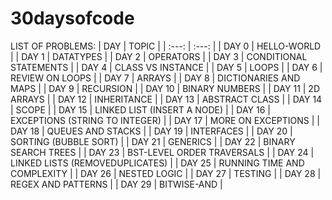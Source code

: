 # 30daysofcode

LIST OF PROBLEMS:
| DAY | TOPIC |
| :---:   | :---: |
| DAY 0 | HELLO-WORLD |
| DAY 1 | DATATYPES |
| DAY 2 | OPERATORS |
| DAY 3 | CONDITIONAL STATEMENTS |
| DAY 4 | CLASS VS INSTANCE |
| DAY 5 | LOOPS |
| DAY 6 | REVIEW ON LOOPS |
| DAY 7 | ARRAYS |
| DAY 8 | DICTIONARIES AND MAPS |
| DAY 9 | RECURSION |
| DAY 10 | BINARY NUMBERS | 
| DAY 11 | 2D ARRAYS |
| DAY 12 | INHERITANCE |
| DAY 13 | ABSTRACT CLASS |
| DAY 14 | SCOPE |
| DAY 15 | LINKED LIST (INSERT A NODE) |
| DAY 16 | EXCEPTIONS (STRING TO INTEGER) |
| DAY 17 | MORE ON EXCEPTIONS |
| DAY 18 | QUEUES AND STACKS |
| DAY 19 | INTERFACES |
| DAY 20 | SORTING (BUBBLE SORT) |
| DAY 21 | GENERICS |
| DAY 22 | BINARY SEARCH TREES |
| DAY 23 | BST-LEVEL ORDER TRAVERSALS |
| DAY 24 | LINKED LISTS (REMOVEDUPLICATES) |
| DAY 25 | RUNNING TIME AND COMPLEXITY |
| DAY 26 | NESTED LOGIC |
| DAY 27 | TESTING |
| DAY 28 | REGEX AND PATTERNS |
| DAY 29 | BITWISE-AND |
